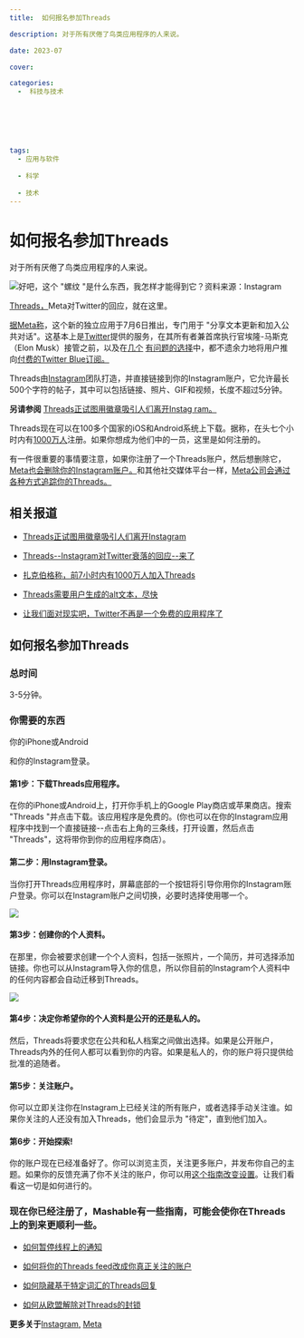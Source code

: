 ```yaml
---
title:  如何报名参加Threads   

description: 对于所有厌倦了鸟类应用程序的人来说。

date: 2023-07

cover: 

categories:
  -  科技与技术
  
  
  
  
  
  
tags:
  - 应用与软件  
  
  - 科学  
  
  - 技术
---  
```


# 如何报名参加Threads  

对于所有厌倦了鸟类应用程序的人来说。  


![好吧，这个 "螺纹 "是什么东西，我怎样才能得到它？资料来源：Instagram
](https://files.mdnice.com/user/45894/9ae69cd3-a7d5-4d81-bd62-aa24b544ab78.png)   

[Threads，](https://mashable.com/article/threads-instagram-download)Meta对Twitter的回应，就在这里。

[据Meta称](https://about.instagram.com/blog/announcements/threads-instagram-text-feature)，这个新的独立应用于7月6日推出，专门用于 "分享文本更新和加入公共对话"。这基本上是[Twitter](https://mashable.com/category/twitter)提供的服务，在其所有者兼首席执行官埃隆-马斯克（Elon Musk）接管之前，以及在[几个](https://mashable.com/article/twitter-force-visitors-login-view-tweets-profiles) [有问题的选择](https://mashable.com/article/twitter-free-version-unsuable)中，都不遗余力地将用户推向[付费的Twitter Blue订阅。](https://mashable.com/article/twitter-free-version-unsuable)

Threads由[Instagram](https://mashable.com/category/instagram)团队打造，并直接链接到你的Instagram账户，它允许最长500个字符的帖子，其中可以包括链接、照片、GIF和视频，长度不超过5分钟。

 **另请参阅**  [Threads正试图用徽章吸引人们离开Instag ram。](https://mashable.com/article/threads-instagram-badges)    

Threads现在可以在100多个国家的iOS和Android系统上下载。据称，在头七个小时内有[1000万人](https://mashable.com/article/threads-users-mark-zuckerberg)注册。如果你想成为他们中的一员，这里是如何注册的。

有一件很重要的事情要注意，如果你注册了一个Threads账户，然后想删除它，[Meta也会删除你的Instagram账户。](https://mashable.com/article/threads-meta-twitter-delete-account-instagram)和其他社交媒体平台一样，[Meta公司会通过各种方式追踪你的Threads。](https://mashable.com/article/threads-meta-twitter-delete-account-instagram)  

##  相关报道  

- [Threads正试图用徽章吸引人们离开Instagram](https://mashable.com/article/threads-instagram-badges)  

- [Threads--Instagram对Twitter衰落的回应--来了](https://mashable.com/article/threads-instagram-download)  

- [扎克伯格称，前7小时内有1000万人加入Threads](https://mashable.com/article/threads-users-mark-zuckerberg) 

- [Threads需要用户生成的alt文本，尽快](https://mashable.com/article/threads-alt-text)  

- [让我们面对现实吧，Twitter不再是一个免费的应用程序了](https://mashable.com/article/twitter-free-version-unsuable)  

## 如何报名参加Threads  

### 总时间

3-5分钟。    

### 你需要的东西 

你的iPhone或Android  

和你的Instagram登录。  

#### 第1步：下载Threads应用程序。

在你的iPhone或Android上，打开你手机上的Google Play商店或苹果商店。搜索 "Threads "并点击下载。该应用程序是免费的。(你也可以在你的Instagram应用程序中找到一个直接链接--点击右上角的三条线，打开设置，然后点击 "Threads"，这将带你到你的应用程序商店）。

#### 第二步：用Instagram登录。

当你打开Threads应用程序时，屏幕底部的一个按钮将引导你用你的Instagram账户登录。你可以在Instagram账户之间切换，必要时选择使用哪一个。  

![](https://files.mdnice.com/user/45894/74d8f95e-70a0-4f36-9dd3-c1847828e0a9.jpg)


#### 第3步：创建你的个人资料。

在那里，你会被要求创建一个个人资料，包括一张照片，一个简历，并可选择添加链接。你也可以从Instagram导入你的信息，所以你目前的Instagram个人资料中的任何内容都会自动迁移到Threads。  


![](https://files.mdnice.com/user/45894/740fa5b1-b5f8-44a8-b3cd-404d33877441.jpg)



#### 第4步：决定你希望你的个人资料是公开的还是私人的。

然后，Threads将要求您在公共和私人档案之间做出选择。如果是公开账户，Threads内外的任何人都可以看到你的内容。如果是私人的，你的账户将只提供给批准的追随者。

#### 第5步：关注账户。

你可以立即关注你在Instagram上已经关注的所有账户，或者选择手动关注谁。如果你关注的人还没有加入Threads，他们会显示为 "待定"，直到他们加入。

#### 第6步：开始探索!

你的账户现在已经准备好了。你可以浏览主页，关注更多账户，并发布你自己的主题。如果你的反馈充满了你不关注的账户，你可以用[这个指南改变设置](https://mashable.com/article/thread-people-you-follow-feed)。让我们看看这一切是如何进行的。


###  现在你已经注册了，Mashable有一些指南，可能会使你在Threads上的到来更顺利一些。   

- [如何暂停线程上的通知](https://mashable.com/article/threads-stop-notifications)



- [如何将你的Threads feed改成你真正关注的账户](https://mashable.com/article/thread-people-you-follow-feed)



- [如何隐藏基于特定词汇的Threads回复](https://mashable.com/article/threads-how-to-hide-replies-custom-words)





- [如何从欧盟解除对Threads的封锁](https://mashable.com/uk/deals/how-to-unblock-threads-for-free-from-eu)  































**更多关于**[Instagram,](https://mashable.com/category/instagram) [Meta](https://mashable.com/category/meta)



































